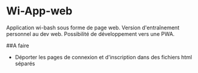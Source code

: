 # Wi-App-web
Application wi-bash sous forme de page web. Version d'entraînement personnel au dev web. Possibilité de développement vers une PWA.

##A faire
- Déporter les pages de connexion et d'inscription dans des fichiers html séparés
